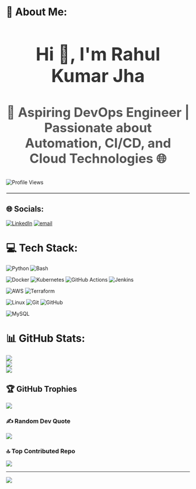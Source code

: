# 💫 About Me:
<h1 style="text-align: center; font-size: 3.5em; color: #333;">Hi 👋, I'm Rahul Kumar Jha</h1>
<h3 style="text-align: center; font-size: 2.5em; color: #555;">🚀 Aspiring DevOps Engineer | Passionate about Automation, CI/CD, and Cloud Technologies 🌐</h3>

![Profile Views](https://komarev.com/ghpvc/?username=Rahul90053)

<hr style="border: 1px solid #ddd; margin: 20px 0;" />

## 🌐 Socials:
[![LinkedIn](https://img.shields.io/badge/LinkedIn-%230077B5.svg?logo=linkedin&logoColor=white)](https://linkedin.com/in/https://www.linkedin.com/in/jha-rahulkumar/) [![email](https://img.shields.io/badge/Email-D14836?logo=gmail&logoColor=white)](mailto:jha702251@gmail.com) 

# 💻 Tech Stack:
<!-- Programming & Scripting -->
![Python](https://img.shields.io/badge/Python-%2314354C.svg?&style=for-the-badge&logo=python&logoColor=white)
![Bash](https://img.shields.io/badge/Bash-121011?style=for-the-badge&logo=gnubash&logoColor=white)

<!-- DevOps Tools -->
![Docker](https://img.shields.io/badge/Docker-%230db7ed.svg?&style=for-the-badge&logo=docker&logoColor=white)
![Kubernetes](https://img.shields.io/badge/Kubernetes-%23326ce5.svg?&style=for-the-badge&logo=kubernetes&logoColor=white)
![GitHub Actions](https://img.shields.io/badge/GitHub%20Actions-%232088FF.svg?&style=for-the-badge&logo=githubactions&logoColor=white)
![Jenkins](https://img.shields.io/badge/Jenkins-%23D24939.svg?&style=for-the-badge&logo=jenkins&logoColor=white)

<!-- Cloud & IaC -->
![AWS](https://img.shields.io/badge/AWS-%23232F3E.svg?&style=for-the-badge&logo=amazonaws&logoColor=white)
![Terraform](https://img.shields.io/badge/Terraform-%235835CC.svg?&style=for-the-badge&logo=terraform&logoColor=white)

<!-- OS & VCS -->
![Linux](https://img.shields.io/badge/Linux-%23FCC624.svg?&style=for-the-badge&logo=linux&logoColor=black)
![Git](https://img.shields.io/badge/Git-%23F05032.svg?&style=for-the-badge&logo=git&logoColor=white)
![GitHub](https://img.shields.io/badge/GitHub-%23121011.svg?&style=for-the-badge&logo=github&logoColor=white)

<!-- Database -->
![MySQL](https://img.shields.io/badge/MySQL-%234479A1.svg?&style=for-the-badge&logo=mysql&logoColor=white)

# 📊 GitHub Stats:
![](https://github-readme-stats.vercel.app/api?username=Rahul90053&theme=dark&hide_border=false&include_all_commits=false&count_private=false)<br/>
![](https://nirzak-streak-stats.vercel.app/?user=Rahul90053&theme=dark&hide_border=false)<br/>
![](https://github-readme-stats.vercel.app/api/top-langs/?username=Rahul90053&theme=dark&hide_border=false&include_all_commits=false&count_private=false&layout=compact)

## 🏆 GitHub Trophies
![](https://github-profile-trophy.vercel.app/?username=Rahul90053&theme=radical&no-frame=false&no-bg=true&margin-w=4)

### ✍️ Random Dev Quote
![](https://quotes-github-readme.vercel.app/api?type=horizontal&theme=radical)

### 🔝 Top Contributed Repo
![](https://github-contributor-stats.vercel.app/api?username=Rahul90053&limit=5&theme=dark&combine_all_yearly_contributions=true)

---
[![](https://visitcount.itsvg.in/api?id=Rahul90053&icon=0&color=0)](https://visitcount.itsvg.in)

<!-- Proudly created with GPRM ( https://gprm.itsvg.in ) -->
